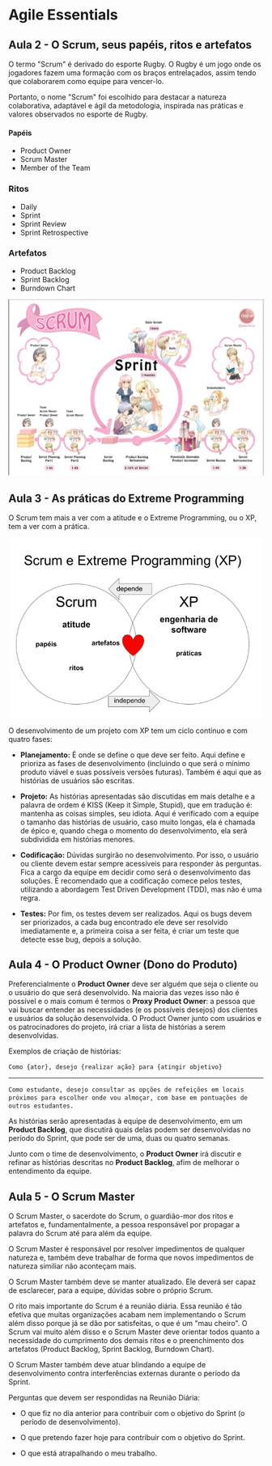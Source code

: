 # Agile Essentials

## Aula 2 - O Scrum, seus papéis, ritos e artefatos

O termo "Scrum" é derivado do esporte Rugby. O Rugby é um jogo onde os jogadores fazem uma formação com os braços entrelaçados, assim tendo que colaborarem como equipe para vencer-lo.

Portanto, o nome "Scrum" foi escolhido para destacar a natureza colaborativa, adaptável e ágil da metodologia, inspirada nas práticas e valores observados no esporte de Rugby.

#### Papéis
- Product Owner
- Scrum Master
- Member of the Team

### Ritos
- Daily
- Sprint
- Sprint Review
- Sprint Retrospective

### Artefatos
- Product Backlog
- Sprint Backlog
- Burndown Chart

![Scrum](/docs/scrum.png)

## Aula 3 - As práticas do Extreme Programming

O Scrum tem mais a ver com a atitude e o Extreme Programming, ou o XP, tem a ver com a prática.

![Scrum](/docs/scrum-xp.png)

O desenvolvimento de um projeto com XP tem um ciclo contínuo e com quatro fases:

* **Planejamento:**
  É onde se define o que deve ser feito. Aqui define e prioriza as fases de desenvolvimento (incluindo o que será o mínimo produto viável e suas possíveis versões futuras). Também é aqui que as histórias de usuários são escritas.

* **Projeto:** As histórias apresentadas são discutidas em mais detalhe e a palavra de ordem é KISS (Keep it Simple, Stupid), que em tradução é: mantenha as coisas simples, seu idiota. Aqui é verificado com a equipe o tamanho das histórias de usuário, caso muito longas, ela é chamada de épico e, quando chega o momento do desenvolvimento, ela será subdividida em histórias menores.
  
* **Codificação:** Dúvidas surgirão no desenvolvimento. Por isso, o usuário ou cliente devem estar sempre acessíveis para responder às perguntas. Fica a cargo da equipe em decidir como será o desenvolvimento das soluções. É recomendado que a codificação comece pelos testes, utilizando a abordagem Test Driven Development (TDD), mas não é uma regra.
  
* **Testes:** Por fim, os testes devem ser realizados. Aqui os bugs devem ser priorizados, a cada bug encontrado ele deve ser resolvido imediatamente e, a primeira coisa a ser feita, é criar um teste que detecte esse bug, depois a solução.

## Aula 4 - O Product Owner (Dono do Produto)

Preferencialmente o **Product Owner** deve ser alguém que seja o cliente ou o usuário do que será desenvolvido. Na maioria das vezes isso não é possível e o mais comum é termos o **Proxy Product Owner**: a pessoa que vai buscar entender as necessidades (e os possíveis desejos) dos clientes e usuários da solução desenvolvida. O Product Owner junto com usuários e os patrocinadores do projeto, irá criar a lista de histórias a serem desenvolvidas.

Exemplos de criação de histórias:

    Como {ator}, desejo {realizar ação} para {atingir objetivo}

---
    
    Como estudante, desejo consultar as opções de refeições em locais próximos para escolher onde vou almoçar, com base em pontuações de outros estudantes.

As histórias serão apresentadas à equipe de desenvolvimento, em um **Product Backlog**, que discutirá quais delas podem ser desenvolvidas no período do Sprint, que pode ser de uma, duas ou quatro semanas.

Junto com o time de desenvolvimento, o **Product Owner** irá discutir e refinar as histórias descritas no **Product Backlog**, afim de melhorar o entendimento da equipe.

## Aula 5 - O Scrum Master

O Scrum Master, o sacerdote do Scrum, o guardião-mor dos ritos e artefatos e, fundamentalmente, a pessoa responsável por propagar a palavra do Scrum até para além da equipe.

O Scrum Master é responsável por resolver impedimentos de qualquer natureza e, também deve trabalhar de forma que novos impedimentos de natureza similiar não aconteçam mais.

O Scrum Master também deve se manter atualizado. Ele deverá ser capaz de esclarecer, para a equipe, dúvidas sobre o próprio Scrum.

O rito mais importante do Scrum é a reunião diária. Essa reunião é tão efetiva que muitas organizações acabam nem implementando o Scrum além disso porque já se dão por satisfeitas, o que é um "mau cheiro". O Scrum vai muito além disso e o Scrum Master deve orientar todos quanto a necessidade do cumprimento dos demais ritos e o preenchimento dos artefatos (Product Backlog, Sprint Backlog, Burndown Chart).

O Scrum Master também deve atuar blindando a equipe de desenvolvimento contra interferências externas durante o período da Sprint.

Perguntas que devem ser respondidas na Reunião Diária:

* O que fiz no dia anterior para contribuir com o objetivo do Sprint (o período de desenvolvimento).
  
* O que pretendo fazer hoje para contribuir com o objetivo do Sprint.
  
* O que está atrapalhando o meu trabalho.

